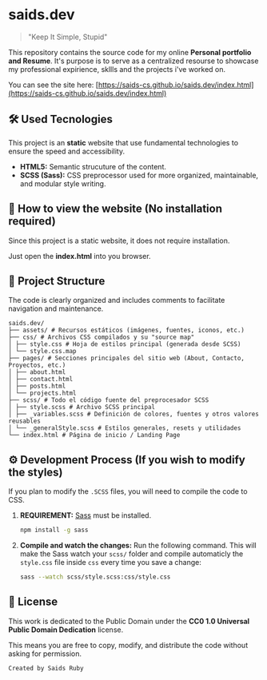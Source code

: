 # saids.dev

> "Keep It Simple, Stupid"

This repository contains the source code for my online **Personal portfolio and Resume**. It's purpose is to serve as a centralized resourse to showcase my professional expirience, skllls and the projects i've worked on.

You can see the site here: [https://saids-cs.github.io/saids.dev/index.html](https://saids-cs.github.io/saids.dev/index.html)

## 🛠️ Used Tecnologies

This project is an **static** website that use fundamental technologies to ensure the speed and accessibility.

* **HTML5:** Semantic strucuture of the content.
* **SCSS (Sass):** CSS preprocessor used for more organized, maintainable, and modular style writing.

## 🚀 How to view the website (No installation required)

Since this project is a static website, it does not require installation.

Just open the **index.html** into you browser.

## 📁 Project Structure

The code is clearly organized and includes comments to facilitate navigation and maintenance.
```
saids.dev/
├── assets/ # Recursos estáticos (imágenes, fuentes, iconos, etc.)
├── css/ # Archivos CSS compilados y su "source map"
│ ├── style.css # Hoja de estilos principal (generada desde SCSS)
│ └── style.css.map
├── pages/ # Secciones principales del sitio web (About, Contacto, Proyectos, etc.)
│ ├── about.html
│ ├── contact.html
│ ├── posts.html
│ └── projects.html
├── scss/ # Todo el código fuente del preprocesador SCSS
│ ├── style.scss # Archivo SCSS principal
│ ├── _variables.scss # Definición de colores, fuentes y otros valores reusables
│ └── _generalStyle.scss # Estilos generales, resets y utilidades
└── index.html # Página de inicio / Landing Page
```
## ⚙️ Development Process (If you wish to modify the styles)

If you plan to modify the `.SCSS` files, you will need to compile the code to CSS.

1.	**REQUIREMENT:** [Sass](https://sass-lang.com/install/) must be installed.
	```bash
	npm install -g sass
	```		

2.	**Compile and watch the changes:** Run the following command. This will make the Sass watch your `scss/` folder and compile automaticly the `style.css` file inside `css` every time you save a change:
	```bash
	sass --watch scss/style.scss:css/style.css
	```

 ## 📜 License

This work is dedicated to the Public Domain under the **CC0 1.0 Universal Public Domain Dedication** license.

This means you are free to copy, modify, and distribute the code without asking for permission.


`Created by Saids Ruby`
